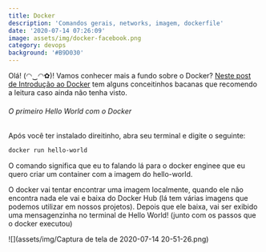 ```yaml
---
title: Docker
description: 'Comandos gerais, networks, imagem, dockerfile'
date: '2020-07-14 07:26:09'
image: assets/img/docker-facebook.png
category: devops
background: '#B9D030'
---
```

Olá! (◠‿◠✿)! Vamos conhecer mais a fundo sobre o Docker? [Neste post de Introdução ao Docker](https://allonsmandy.netlify.app/blog/docker/) tem alguns conceitinhos bacanas que recomendo a leitura caso ainda não tenha visto.

###### O primeiro Hello World com o Docker

Após você ter instalado direitinho, abra seu terminal e digite o seguinte:

```powershell
docker run hello-world
```

O comando significa que eu to falando lá para o docker enginee que eu quero criar um container com a imagem do hello-world.

O docker vai tentar encontrar uma imagem localmente, quando ele não encontra nada ele vai e baixa do Docker Hub (lá tem várias imagens que podemos utilizar em nossos projetos). Depois que ele baixa, vai ser exibido uma mensagenzinha no terminal de Hello World! (junto com os passos que o docker executou)

![](assets/img/Captura de tela de 2020-07-14 20-51-26.png)
